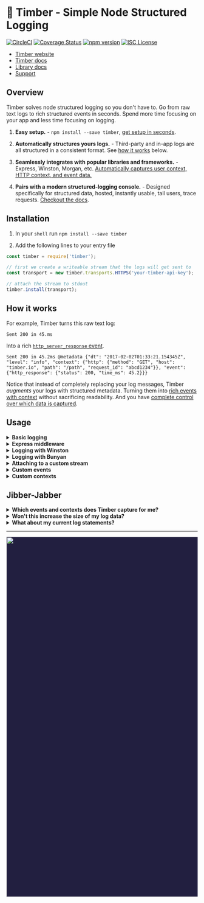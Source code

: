 # 🌲 Timber - Simple Node Structured Logging

[![CircleCI](https://circleci.com/gh/timberio/timber-node.svg?style=svg)](https://circleci.com/gh/timberio/timber-node)
[![Coverage Status](https://coveralls.io/repos/github/timberio/timber-node/badge.svg?branch=master)](https://coveralls.io/github/timberio/timber-node?branch=master)
[![npm version](https://badge.fury.io/js/timber.svg)](https://badge.fury.io/js/timber)
[![ISC License](https://img.shields.io/badge/license-ISC-ff69b4.svg)](LICENSE.md)

* [Timber website](https://timber.io)
* [Timber docs](https://timber.io/docs)
* [Library docs](https://timberio.github.io/timber-node/)
* [Support](mailto:support@timber.io)


## Overview

Timber solves node structured logging so you don't have to. Go from raw text logs to rich
structured events in seconds. Spend more time focusing on your app and less time
focusing on logging.

1. **Easy setup.** - `npm install --save timber`, [get setup in seconds](#installation).

2. **Automatically structures yours logs.** - Third-party and in-app logs are all structured
   in a consistent format. See [how it works](#how-it-works) below.

3. **Seamlessly integrates with popular libraries and frameworks.** - Express, Winston, Morgan, etc. [Automatically captures user context, HTTP context, and event data.](#third-party-integrations)

4. **Pairs with a modern structured-logging console.** - Designed specifically for structured data,
   hosted, instantly usable, tail users, trace requests.
   [Checkout the docs](https://timber.io/docs/app/tutorials/).

## Installation

1. In your `shell` run `npm install --save timber`

2. Add the following lines to your entry file

```js
const timber = require('timber');

// first we create a writeable stream that the logs will get sent to
const transport = new timber.transports.HTTPS('your-timber-api-key');

// attach the stream to stdout
timber.install(transport);
```

## How it works

For example, Timber turns this raw text log:

```
Sent 200 in 45.ms
```

Into a rich [`http_server_response` event](https://timber.io/docs/node/events-and-context/http-server-response-event/).

```
Sent 200 in 45.2ms @metadata {"dt": "2017-02-02T01:33:21.154345Z", "level": "info", "context": {"http": {"method": "GET", "host": "timber.io", "path": "/path", "request_id": "abcd1234"}}, "event": {"http_response": {"status": 200, "time_ms": 45.2}}}
```

Notice that instead of completely replacing your log messages,
Timber _augments_ your logs with structured metadata. Turning them into
[rich events with context](https://timber.io/docs/node/events-and-context) without sacrificing
readability. And you have [complete control over which data is captured](#configuration).



## Usage

<details><summary><strong>Basic logging</strong></summary><p>

No special API, Timber works directly with `console.log`:

```js
console.log("My log message")

// => My log message @metadata {"level": "info", "context": {...}}

console.info("My log message")

// => My log message @metadata {"level": "info", "context": {...}}

console.warn("My log message")

// => My log message @metadata {"level": "warn", "context": {...}}

console.error("My log message")

// => My log message @metadata {"level": "error", "context": {...}}
```

---

</p></details>

<details><summary><strong>Express middleware</strong></summary><p>

If you're using express, you can use the timber middleware to automatically log
all http request/response events

```js
const express = require('express')
const timber = require('timber')

// first we create a writeable stream that your logs will get sent to
const transport = new timber.transports.HTTPS('your-timber-api-key');

// attach the stream to stdout
timber.install(transport);

// create our express app
const app = express()

// attach the timber middleware
app.use(timber.middlewares.express)

app.get('/', function (req, res) {
  res.send('hello, world!')
})

// Output:
// => Started GET "/" @metadata {"level": "error", "context": {...}}
// => Outgoing HTTP response 200 in 2ms @metadata {"level": "error", "context": {...}}
```

---

</p></details>

<details><summary><strong>Logging with Winston</strong></summary><p>

If you're using [winston](https://github.com/winstonjs/winston), you can use the winston transport to send all of winston's logs to timber.io

```js
const winston = require('winston')
const timber = require('timber')

const stream = new timber.transports.HTTPS('your-api-key')

winston.add(timber.transports.Winston, { apiKey: 'your-timber-api-key' })

winston.log('info', 'Sample log message')

// Output:
// => Sample log message @metadata {"level": "info", ... }

// You can also send custom metadata with your logs
winston.log('info', 'Log message with metadata', { user: 'username' })

// Output:
// => Log message with metadata @metadata {"level": "info", meta: { user: 'username' }}, ... }

// Or you can log a custom event
winston.log('info', 'Log message with event', { custom_event_name: { ... }, ... })

// Output:
// => Log message with event @metadata {"level": "info", event: { custom_event_name: { ... } }}, ... }
```

---

</p></details>

<details><summary><strong>Logging with Bunyan</strong></summary><p>

If you're using [bunyan](https://github.com/trentm/node-bunyan), you can use the bunyan transport to send all of bunyan's logs to timber.io

```js
const bunyan = require('bunyan')
const timber = require('timber')

const stream = new timber.transports.HTTPS('your-api-key')

const log = bunyan.createLogger({
  name: 'Timber Logger',
  stream: new timber.transports.Bunyan({ stream })
})

log.info('Sample log message')

// Output:
// => Sample log message @metadata {"level": "info", ... }

// You can also send custom metadata with your logs
log.info({ user: 'username' }, 'Log message with metadata')

// Output:
// => Log message with metadata @metadata {"level": "info", meta: { user: 'username' }}, ... }

// Or you can log a custom event
log.info({ custom_event_name: { ... }, ... }, 'Log message with event')

// Output:
// => Log message with event @metadata {"level": "info", event: { custom_event_name: { ... } }}, ... }
```

---

</p></details>

<details><summary><strong>Attaching to a custom stream</strong></summary><p>

In most applications, you're going to want to attach the timber transport to `stdout` and `stderr`. This is why we supply the convenient `timber.install(transport)` function. However, it's possible to attach the transport to _any_ writeable stream using the `timber.attach()` function!

```js
const transport = timber.transports.HTTPS('timber-api-key')

// This is what the install() command is doing:
timber.attach([transport], process.stdout)
timber.attach([transport], process.stderr)
// => This sends all logs from stdout directly to Timber

// By default, those transports are "hijacking" the output of the original stream
// If you want to send logs to timber and also preserve their output in stdout:
timber.attach([transport, process.stdout], process.stdout)
timber.attach([transport, process.stderr], process.stderr)
// => This sends all logs from stdout to Timber and stdout

// You can attach multiple unique transport streams to each stream:
const file_transport = fs.createWriteStream("./output.log", {flags: "a"})
timber.attach([transport, file_transport], process.stdout)
// => This sends all logs from stdout to Timber and a custom log file
```

---

</p></details>

<details><summary><strong>Custom events</strong></summary><p>

Custom events are currently not supported in the current version of the Node library. We are planning to add support for them soon!

---

</p></details>

<details><summary><strong>Custom contexts</strong></summary><p>

Custom contexts are currently not supported in the current version of the Node library. We are planning to add support for them soon!


</p></details>


## Jibber-Jabber

<details><summary><strong>Which events and contexts does Timber capture for me?</strong></summary><p>

Out of the box you get everything in the
[`Timber::Events`](https://github.com/timberio/timber-node/src/events) namespace.

We also add context to every log, everything in the
[`Timber::Contexts`](https://github.com/timberio/timber-node/src/contexts)
namespace. Context is structured data representing the current environment when the log line
was written. It is included in every log line. Think of it like join data for your logs. It's
how Timber is able to accomplished tailing users (`context.user.id:1`).

---

</p></details>

<details><summary><strong>Won't this increase the size of my log data?</strong></summary><p>

Yes, but it's marginal compared to the benefits of having rich structured log data. A few
of things to note:

1. Timber generally _reduces_ the amount of logs your app generates, trading quality for quantity.
   It does so by providing options to consolidate request / response logs, template logs, and
   even silence logs that are not of value to you. (see [configuration](#configuration) for examples).
2. Timber lets you pick exactly which events and contexts you want.
   (see [configuration](#configuration) for examples)
3. Your logging provider should be compressing your data and charging you accordingly. Log data
   is notoriously repetitive, and the context Timber generates is repetitive.
   Because of compression we've seen somes apps only incur a ~15% increase in data size.

Finally, log what is useful to you. Quality over quantity certainly applies to logging.

---

</p></details>

<details><summary><strong>What about my current log statements?</strong></summary><p>

They'll continue to work as expected. Timber adheres to the default `console` interface.
Your previous logger calls will work as they always do. Just import the timber library to your project and you're good to go!

In fact, traditional log statements for non-meaningful events, debug statements, etc, are
encouraged. In cases where the data is meaningful, consider [logging a custom event](#usage).

---

</p></details>

---

<p align="center" style="background: #221f40;">
<a href="http://github.com/timberio/timber-elixir"><img src="http://files.timber.io/images/ruby-library-readme-log-truth.png" height="947" /></a>
</p>
